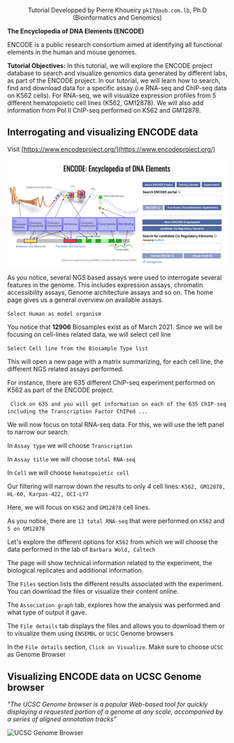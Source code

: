 <div align="center">
    
   Tutorial Developped by Pierre Khoueiry ```pk17@aub.com.lb```, Ph.D (Bioinformatics and Genomics)
   
</div>


**The Encyclopedia of DNA Elements (ENCODE)**

ENCODE is a public research consortium aimed at identifying all functional elements in the human and mouse genomes.

**Tutorial Objectives:**
    In this tutorial, we will explore the ENCODE project database to search and 
    visualize genomics data generated by different labs, as part of the ENCODE project.
    In our tutorial, we will learn how to search, find and download data for a specific assay (i.e RNA-seq and ChIP-seq data on K562 cells).
    For RNA-seq, we will visualize expression profiles from 5 different hematopoietic cell lines (K562, GM12878).
    We will also add information from Pol II ChIP-seq performed on K562 and GM12878.


## Interrogating and visualizing ENCODE data

Visit [https://www.encodeproject.org/](https://www.encodeproject.org/)

![ENCODE project](https://github.com/pkhoueiry/ARTHM/blob/gh-pages/figures/ENCODE.png)

As you notice, several NGS based assays were used to interrogate several features in the genome. This includes expression assays, chromatin accessibility assays, Genome architecture assays and so on.
The home page gives us a general overview on available assays. 

```Select Human as model organism```

You notice that **12906** Biosamples exist as of March 2021. Since we will be focusing on cell-lines related data, we will select cell line

```Select Cell line from the Biosample Type list```

This will open a new page with a matrix summarizing, for each cell line, the different NGS related assays performed.

For instance, there are 635 different ChIP-seq experiment performed on K562 as part of the ENCODE project.

``` Click on 635 and you will get information on each of the 635 ChIP-seq including the Transcription Factor ChIPed ...```

We will now focus on total RNA-seq data. For this, we will use the left panel to narrow our search. 

In ```Assay type``` we will choose ```Transcription```

In ```Assay title``` we will choose ```total RNA-seq```

In ```Cell``` we will choose ```hematopoietic cell```

Our filtering will narrow down the results to only *4* cell lines: ```K562, GM12878, HL-60, Karpas-422, OCI-LY7```

Here, we will focus on ```K562``` and ```GM12878``` cell lines.

As you notice, there are  ```13 total RNA-seq``` that were performed on ```K562``` and ```5 on GM12878```

Let's explore the different options for ```K562``` from which we will choose the data performed in the lab of ```Barbara Wold, Caltech```

The page will show technical information related to the experiment, the biological replicates and additional information.

The ```Files``` section lists the different results associated with the experiment. You can download the files or visualize their content online.

The ```Association graph``` tab, explores how the analysis was performed and what type of output it gave.

The ```File details``` tab displays the files and allows you to download them or to visualize them using ```ENSEMBL``` or ```UCSC``` Genome browsers

In the ```File details``` section, ```Click on Visualize```. Make sure to choose ```UCSC``` as Genome Browser

## Visualizing ENCODE data on UCSC Genome browser

_"The UCSC Genome browser is a popular Web-based tool for quickly displaying a requested portion of a genome at any scale, accompanied by a series of aligned annotation tracks”_

![UCSC Genome Browser](https://github.com/pkhoueiry/ARTHM/blob/gh-pages/figures/ucsc_browser.png)


